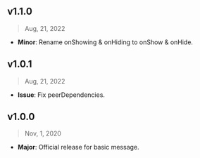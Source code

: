## v1.1.0

> Aug, 21, 2022

- **Minor**: Rename onShowing & onHiding to onShow & onHide.

## v1.0.1

> Aug, 21, 2022

- **Issue**: Fix peerDependencies.

## v1.0.0

> Nov, 1, 2020

- **Major**: Official release for basic message.
